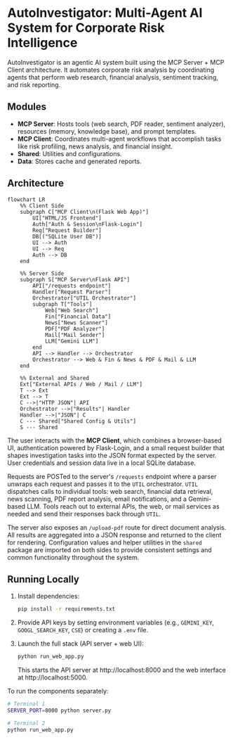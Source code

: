 # AutoInvestigator: Multi-Agent AI System for Corporate Risk Intelligence

AutoInvestigator is an agentic AI system built using the MCP Server + MCP Client architecture. It automates corporate risk analysis by coordinating agents that perform web research, financial analysis, sentiment tracking, and risk reporting.

## Modules
- **MCP Server**: Hosts tools (web search, PDF reader, sentiment analyzer), resources (memory, knowledge base), and prompt templates.
- **MCP Client**: Coordinates multi-agent workflows that accomplish tasks like risk profiling, news analysis, and financial insight.
- **Shared**: Utilities and configurations.
- **Data**: Stores cache and generated reports.

## Architecture

```mermaid
flowchart LR
    %% Client Side
    subgraph C["MCP Client\n(Flask Web App)"]
        UI["HTML/JS Frontend"]
        Auth["Auth & Session\nFlask-Login"]
        Req["Request Builder"]
        DB[("SQLite User DB")]
        UI --> Auth
        UI --> Req
        Auth --> DB
    end

    %% Server Side
    subgraph S["MCP Server\nFlask API"]
        API["/requests endpoint"]
        Handler["Request Parser"]
        Orchestrator["UTIL Orchestrator"]
        subgraph T["Tools"]
            Web["Web Search"]
            Fin["Financial Data"]
            News["News Scanner"]
            PDF["PDF Analyzer"]
            Mail["Mail Sender"]
            LLM["Gemini LLM"]
        end
        API --> Handler --> Orchestrator
        Orchestrator --> Web & Fin & News & PDF & Mail & LLM
    end

    %% External and Shared
    Ext["External APIs / Web / Mail / LLM"]
    T --> Ext
    Ext --> T
    C -->|"HTTP JSON"| API
    Orchestrator -->|"Results"| Handler
    Handler -->|"JSON"| C
    C --- Shared["Shared Config & Utils"]
    S --- Shared
```

The user interacts with the **MCP Client**, which combines a browser-based UI,
authentication powered by Flask-Login, and a small request builder that shapes
investigation tasks into the JSON format expected by the server. User
credentials and session data live in a local SQLite database.

Requests are POSTed to the server's `/requests` endpoint where a parser unwraps
each request and passes it to the `UTIL` orchestrator. `UTIL` dispatches calls
to individual tools: web search, financial data retrieval, news scanning,
PDF report analysis, email notifications, and a Gemini-based LLM. Tools reach
out to external APIs, the web, or mail services as needed and send their
responses back through `UTIL`.

The server also exposes an `/upload-pdf` route for direct document analysis.
All results are aggregated into a JSON response and returned to the client for
rendering. Configuration values and helper utilities in the `shared` package
are imported on both sides to provide consistent settings and common
functionality throughout the system.

## Running Locally

1. Install dependencies:
   ```bash
   pip install -r requirements.txt
   ```
2. Provide API keys by setting environment variables (e.g., `GEMINI_KEY`, `GOOGL_SEARCH_KEY`, `CSE`) or creating a `.env` file.

3. Launch the full stack (API server + web UI):
   ```bash
   python run_web_app.py
   ```
   This starts the API server at http://localhost:8000 and the web interface at http://localhost:5000.

To run the components separately:
```bash
# Terminal 1
SERVER_PORT=8000 python server.py

# Terminal 2
python run_web_app.py


```
